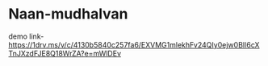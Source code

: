 # Naan-mudhalvan
demo link-https://1drv.ms/v/c/4130b5840c257fa6/EXVMG1mlekhFv24QIy0ejw0BIl6cXTnJXzdFJE8Q18WrZA?e=mWlDEv

